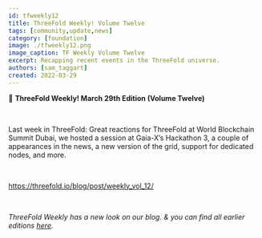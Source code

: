 ```yaml
---
id: tfweekly12
title: ThreeFold Weekly! Volume Twelve
tags: [community,update,news]
category: [foundation]
image: ./tfweekly12.png
image_caption: TF Weekly Volume Twelve
excerpt: Recapping recent events in the ThreeFold universe.
authors: [sam_taggart]
created: 2022-03-29
---
```


📰 **ThreeFold Weekly! March 29th Edition (Volume Twelve)**

<br/>

Last week in ThreeFold: Great reactions for ThreeFold at World Blockchain Summit Dubai, we hosted a session at Gaia-X’s Hackathon 3, a couple of appearances in the news, a new version of the grid, support for dedicated nodes, and more.

<br/>

https://threefold.io/blog/post/weekly_vol_12/

<br/>

*ThreeFold Weekly has a new look on our blog. & you can find all earlier editions [here](https://forum.threefold.io/c/ecosystem-developments/41).*
